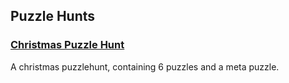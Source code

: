 ## Puzzle Hunts

### <a href="./puzzles/20201205_Christmas.md" target="_top"> Christmas Puzzle Hunt </a>

A christmas puzzlehunt, containing 6 puzzles and a meta puzzle.
